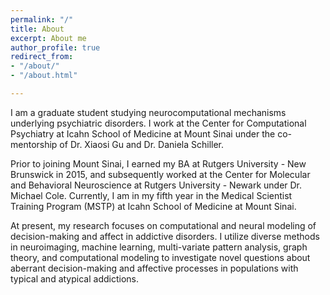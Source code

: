 ```yaml
---
permalink: "/"
title: About
excerpt: About me
author_profile: true
redirect_from:
- "/about/"
- "/about.html"

---
```

I am a graduate student studying neurocomputational mechanisms underlying psychiatric disorders. I work at the Center for Computational Psychiatry at Icahn School of Medicine at Mount Sinai under the co-mentorship of Dr. Xiaosi Gu and Dr. Daniela Schiller.

Prior to joining Mount Sinai, I earned my BA at Rutgers University - New Brunswick in 2015, and subsequently worked at the Center for Molecular and Behavioral Neuroscience at Rutgers University - Newark under Dr. Michael Cole. Currently, I am in my fifth year in the Medical Scientist Training Program (MSTP) at Icahn School of Medicine at Mount Sinai.

At present, my research focuses on computational and neural modeling of decision-making and affect in addictive disorders. I utilize diverse methods in neuroimaging, machine learning, multi-variate pattern analysis, graph theory, and computational modeling to investigate novel questions about aberrant decision-making and affective processes in populations with typical and atypical addictions.